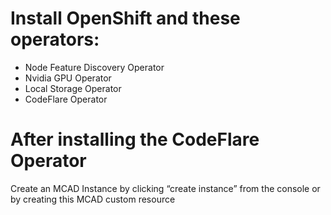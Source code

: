 # Install OpenShift and these operators:  
* Node Feature Discovery Operator
*  Nvidia GPU Operator
*  Local Storage Operator 
*  CodeFlare Operator 
   

# After installing the CodeFlare Operator 
Create an MCAD Instance by clicking “create instance” from the console or by creating this MCAD custom resource
